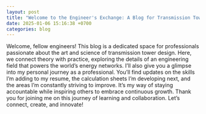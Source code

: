```yaml
---
layout: post
title: "Welcome to the Engineer's Exchange: A Blog for Transmission Tower Engineers"
date: 2025-01-06 15:16:38 +0700
categories: blog
---
```

Welcome, fellow engineers! This blog is a dedicated space for professionals passionate about the art and science of transmission tower design. Here, we connect theory with practice, exploring the details of an engineering field that powers the world’s energy networks.
I’ll also give you a glimpse into my personal journey as a professional. You’ll find updates on the skills I’m adding to my resume, the calculation sheets I’m developing next, and the areas I’m constantly striving to improve. It’s my way of staying accountable while inspiring others to embrace continuous growth.
Thank you for joining me on this journey of learning and collaboration. Let’s connect, create, and innovate!

